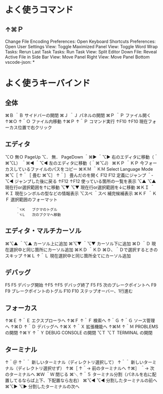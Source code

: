 
# よく使うコマンド

## ↑⌘Ｐ
Change File Encoding
Preferences: Open Keyboard Shortcuts
Preferences: Open User Settings
View: Toggle Maximized Panel
View: Toggle Word Wrap
Tasks: Rerun Last Task
Tasks: Run Task
View: Split Editor Down
File: Reveal Active File in Side Bar
View: Move Panel Right
View: Move Panel Bottom
vscode-json: *

# よく使うキーバインド

## 全体
⌘Ｂ   ＾Ｂ   サイドバーの開閉
⌘Ｊ   ＾Ｊ   パネルの開閉
⌘Ｐ   ＾Ｐ   ファイル開く
↑⌘Ｏ ↑＾Ｏ ファイル内移動
↑⌘Ｐ ↑＾Ｐ コマンド実行
↑F10  ↑F10  現在フォーカス位置で右クリック

## エディタ
⌥Ｏ     無Ｏ     PageUp
⌥．     無．     PageDown
＾⌘▶   ＾⌥▶   右のエディタに移動（＾⌘⌥L）
＾⌘◀   ＾⌥◀   左のエディタに移動（＾⌘⌥J）
⌘ＫＰ   ＾ＫＰ   今フォーカスしているファイルのパスをコピー
⌘ＫＭ   ＾ＫＭ   Select Language Mode
⌘⌥［   ↑＾［   畳む
⌘⌥］   ↑＾］   畳んだのを開く
F12      F12      定義にジャンプ
＾‐     ⌥◀     ジャンプした後に戻る
↑F12    ↑F12    使っている箇所の一覧を表示
⌥▲     ⌥▲     現在行or選択範囲を↑に移動
⌥▼     ⌥▼     現在行or選択範囲を↓に移動
⌘ＫＩ   ＾ＫＩ   現在シンボルの型などの情報表示
⌥スペ   ＾スペ   補完候補表示
⌘ＫＦ   ＾ＫＦ   選択範囲のフォーマット

         ＾⌥Ｋ   ブクマのトグル
         ＾⌥Ｌ   次のブクマへ移動

## エディタ・マルチカーソル
⌘⌥▲   ＾⌥▲   カーソル上に追加
⌘⌥▼   ＾⌥▼   カーソル下に追加
⌘Ｄ     ＾Ｄ     現在選択中と同じ箇所にカーソル追加
⌘ＫＤ   ＾ＫＤ   ⌘Ｄ、＾Ｄで選択するときのスキップ
↑⌘Ｌ   ↑＾Ｌ   現在選択中と同じ箇所全てにカーソル追加

## デバッグ
F5     F5   デバッグ開始
↑F5   ↑F5 デバッグ終了
F5     F5   次のブレークポイントへ
F9     F9   ブレークポイントのトグル
F10    F10  ステップオーバー、1行進む

## フォーカス
↑⌘Ｅ ↑＾Ｅ エクスプローラへ
↑⌘Ｆ ↑＾Ｆ 検索へ
↑＾Ｇ ↑＾Ｇ ソース管理へ
↑⌘Ｄ ↑＾Ｄ デバッグへ
↑⌘Ｘ ↑＾Ｘ 拡張機能へ
↑⌘Ｍ ↑＾Ｍ PROBLEMS の開閉
↑⌘Ｙ ↑＾Ｙ DEBUG CONSOLE の開閉
⌥Ｔ   ⌥Ｔ   TERMINAL の開閉

## ターミナル
↑＾＠ ↑＾＾ 新しいターミナル（ディレクトリ選択して）
↑＾＾        新しいターミナル（ディレクトリ選択せず）
↑⌘［ ↑＾→ 前のターミナルへ
↑⌘］ ＾→   次のターミナルへ
⌘Ｗ   ＾Ｗ   閉じる
⌘＼   ↑＾５ ターミナル分割（パネルを右に配置してるならば上下、下配置なら左右）
⌘⌥◀ ⌥◀   分割したターミナルの前へ
⌘⌥▶ ⌥▶   分割したターミナルの次へ

